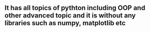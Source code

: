 ## It has all topics of pythton including OOP and other advanced topic and it is without any libraries such as numpy, matplotlib etc